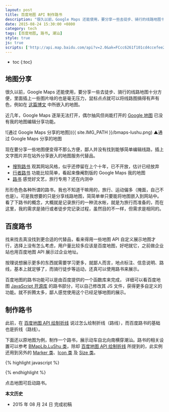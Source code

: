 ```yaml
---
layout: post
title: 百度地图 API 制作路书	
description: "很久以前，Google Maps 还能使用，要分享一些去徒步、骑行的线路地图十分方便，里面插上一些图片啥的也是毫无压力，鼠标点点就可以将线路图搞得有声有色，例如在这篇博文中所嵌入的地图。"
date: 2015-08-24 15:30:00 +0800
category: tech
tags: [百度地图, 路书, 潮汕]
style: true
js: true
scripts: ['http://api.map.baidu.com/api?v=2.0&ak=FCcc6261f101cd4ccefee22113a609de','http://api.map.baidu.com/library/LuShu/1.2/src/LuShu_min.js']
---
```


* toc
{:toc}

## 地图分享

很久以前，Google Maps 还能使用，要分享一些去徒步、骑行的线路地图十分方便，里面插上一些图片啥的也是毫无压力，鼠标点点就可以将线路图搞得有声有色，例如在 [这篇博文](/walking-in-guilin-1.html) 中所嵌入的地图。

近几年，Google Maps 逐渐无法打开，偶尔抽风但尚能打开的 [Google 地图](http://ditu.google.cn) 已没有我的地图编辑分享功能。

![通过 Google Maps 分享的地图]({{ site.IMG_PATH }}/bmaps-lushu.png)
▲通过 Google Maps 分享的地图

现在要分享一些地图便变得不那么方便，鄙人并没有找到能够简单编辑线路，插上文字图片并在站外分享嵌入的地图服务代替品。

* [搜狗路书](http://map.sogou.com/lushu/) 观其网站风格，似乎还停留在上个十年，已不开放，估计已经放弃
* [行者路书](http://www.imxingzhe.com/lushu/) 功能比较简单，看起来像阉割版的 Google Maps 我的地图
* [路书](https://lushu.com/) 感觉好文艺，旅行专用？还在内测中

形形色色各种所谓的路书，我也不知道干嘛用的，旅行、运动偏多（掩面，自己不也是）。可是我想要的只是分享线路地图，简简单单只要能将地图嵌入到网站中。看了下路书的概念，大概就是记录旅行的一种流水帐，就是为旅行而准备的，而在这里，我的需求是骑行或者徒步完记录过程，虽然目的不一样，但需求是相同的。

## 百度路书

找来找去真没找到更合适的代替品，看来得用一些地图 API 自定义展示地图才行，选择上没有怎么考虑，用户量比较多应该是百度地图，好吧就它，之前做企业站也用百度地图 API 展示过企业地址。

按理说想展示更多的东西就需要学习更多，就鄙人而言，地点标注、信息说明、路线，基本上就足够了，而骑行徒步等运动，还真可以使用路书来展示。

百度地图的路书功能可以是由百度提供的一个函数库来完成， 详细可以看百度地图 [JavaScript 开源库](http://developer.baidu.com/map/index.php?title=open/library) 的路书部分，可以自己修改其 JS 文件，获得更多自定义的功能。就不折腾太多，鄙人感觉使用这个已经足够地图的展示。

## 制作路书

此前，在 [百度地图 API 绘制折线](/bmaps-polyline.html) 说过怎么绘制折线（路线），而百度路书的基础也是折线（路线）。

下面还以原地图为例，制作一个路书，展示动车自北向南横穿潮汕。路书的相关设置可以参考 [BMapLib.LuShu 类](http://api.map.baidu.com/library/LuShu/1.2/docs/symbols/BMapLib.LuShu.html)，除却 [百度地图 API 绘制折线](/bmaps-polyline.html) 所提到的，此实例还用到另外的 [Marker 类](http://developer.baidu.com/map/reference/index.php?title=Class:%E8%A6%86%E7%9B%96%E7%89%A9%E7%B1%BB/Marker)、[Icon 类](http://developer.baidu.com/map/reference/index.php?title=Class:%E8%A6%86%E7%9B%96%E7%89%A9%E7%B1%BB/Icon) 及 [Size 类](http://developer.baidu.com/map/reference/index.php?title=Class:%E5%9F%BA%E7%A1%80%E7%B1%BB/Size)。

{% highlight javascript %}
<script type="text/javascript" src="http://api.map.baidu.com/api?v=2.0&ak=您的密钥"></script>
<script type="text/javascript" src="http://api.map.baidu.com/library/LuShu/1.2/src/LuShu_min.js"></script>
<div id="map"></div>
<script type="text/javascript">
var map = new BMap.Map("map");//创建地图实例
var point = new BMap.Point(116.43,23.43);//创建坐标点
var points = [ 
  new BMap.Point(117.270591,23.812975), 
  new BMap.Point(117.227819,23.814327), 
  new BMap.Point(117.171452,23.800036), 
  new BMap.Point(117.132368,23.791609), 
  new BMap.Point(117.076919,23.764658), 
  new BMap.Point(117.024827,23.754510), 
  new BMap.Point(116.981047,23.739533), 
  new BMap.Point(116.939091,23.717617), 
  new BMap.Point(116.900199,23.699399), 
  new BMap.Point(116.885031,23.689196), 
  new BMap.Point(116.874584,23.679668), 
  new BMap.Point(116.811841,23.626940), 
  new BMap.Point(116.759632,23.604713), 
  new BMap.Point(116.725061,23.587160), 
  new BMap.Point(116.651402,23.566650), 
  new BMap.Point(116.595323,23.545934), 
  new BMap.Point(116.565463,23.533553), 
  new BMap.Point(116.552337,23.519046), 
  new BMap.Point(116.544596,23.508704), 
  new BMap.Point(116.537630,23.464337), 
  new BMap.Point(116.528264,23.443634), 
  new BMap.Point(116.518571,23.425543), 
  new BMap.Point(116.502256,23.414608), 
  new BMap.Point(116.429954,23.388459), 
  new BMap.Point(116.388039,23.368854), 
  new BMap.Point(116.352537,23.347284), 
  new BMap.Point(116.281605,23.327247), 
  new BMap.Point(116.227800,23.293717), 
  new BMap.Point(116.214108,23.280499), 
  new BMap.Point(116.180527,23.247139), 
  new BMap.Point(116.107918,23.134458), 
  new BMap.Point(116.040802,23.102683), 
  new BMap.Point(116.005375,23.071510), 
  new BMap.Point(115.979189,23.052335), 
  new BMap.Point(115.874687,23.017842), 
  new BMap.Point(115.732058,22.949055), 
  new BMap.Point(115.650940,22.903134), 
  new BMap.Point(115.559445,22.859811), 
];//设置坐标数组
var markers = [
  points[7],//饶平站
  points[15],//潮汕站
  points[23],//潮阳站
  points[28],//普宁站
  points[32]//葵潭站
];
var icon1 = new BMap.Icon('{{ site.IMG_PATH }}/marker.png', new BMap.Size(19,25),{anchor: new BMap.Size(9, 25)});//地点
var icon2 = new BMap.Icon('{{ site.IMG_PATH }}/power-car.png', new BMap.Size(30, 30), {anchor: new BMap.Size(15, 15)});//动车
var polyline = new BMap.Polyline(points);//创建折线
var lushu = new BMapLib.LuShu(map, points, {
  landmarkPois:[
    {lng:markers[0].lng,lat:markers[0].lat,html:'饶平站到了',pauseTime:1},
    {lng:markers[1].lng,lat:markers[1].lat,html:'<img src="{{ site.IMG_PATH }}/chaoshan.jpg?imageView2/2/w/150" />潮汕站到了',pauseTime:2},
    {lng:markers[2].lng,lat:markers[2].lat,html:'潮阳站到了',pauseTime:1},
    {lng:markers[3].lng,lat:markers[3].lat,html:'普宁站到了',pauseTime:1},
    {lng:markers[4].lng,lat:markers[4].lat,html:'葵潭站到了',pauseTime:1}
  ],//显示的特殊点，似乎是必选参数，可以留空，据说要和距原线路10米内才会暂停，这里就用原线的点
  defaultContent: '动车继续前行',//覆盖物内容，这个填上面的特殊点文字才会显示
  speed: 20000,//路书速度
  icon: icon2,//覆盖物图标，默认是百度的红色地点标注
  autoView: false,//自动调整路线视野
  enableRotation: false,//覆盖物随路线走向
});
map.addOverlay(polyline);//覆盖折线到地图上
for (i=0;i<5;i++){
  map.addOverlay(new BMap.Marker(markers[i],{icon:icon1}));//覆盖动车站标注到地图上
}
map.centerAndZoom(point, 10);//设置中心坐标及默认缩放级别
map.addEventListener("click",startlushu);//给地图注册点击事件
function startlushu(){
  lushu.start();//启动路书函数
}
</script>
{% endhighlight %}

<div id="map" class="map"></div>

点击地图可启动路书。

**本文历史**

* 2015 年 08 月 24 日 完成初稿

<!--<style>
  .map{max-width:640px;width:100%;height:384px}
  </style>-->
<!--<script>
$('.map').height($('.map').width()*2/3);
if ($('.map').width() < 500){
  var zoom = 9;
} else {
  var zoom = 10;
}
var map = new BMap.Map("map");
var point = new BMap.Point(116.43,23.43);
var points = [ 
new BMap.Point(117.270591,23.812975), 
new BMap.Point(117.227819,23.814327), 
new BMap.Point(117.171452,23.800036), 
new BMap.Point(117.132368,23.791609), 
new BMap.Point(117.076919,23.764658), 
new BMap.Point(117.024827,23.754510), 
new BMap.Point(116.981047,23.739533), 
new BMap.Point(116.939091,23.717617), 
new BMap.Point(116.900199,23.699399), 
new BMap.Point(116.885031,23.689196), 
new BMap.Point(116.874584,23.679668), 
new BMap.Point(116.811841,23.626940), 
new BMap.Point(116.759632,23.604713), 
new BMap.Point(116.725061,23.587160), 
new BMap.Point(116.651402,23.566650), 
new BMap.Point(116.595323,23.545934), 
new BMap.Point(116.565463,23.533553), 
new BMap.Point(116.552337,23.519046), 
new BMap.Point(116.544596,23.508704), 
new BMap.Point(116.537630,23.464337), 
new BMap.Point(116.528264,23.443634), 
new BMap.Point(116.518571,23.425543), 
new BMap.Point(116.502256,23.414608), 
new BMap.Point(116.429954,23.388459), 
new BMap.Point(116.388039,23.368854), 
new BMap.Point(116.352537,23.347284), 
new BMap.Point(116.281605,23.327247), 
new BMap.Point(116.227800,23.293717), 
new BMap.Point(116.214108,23.280499), 
new BMap.Point(116.180527,23.247139), 
new BMap.Point(116.107918,23.134458), 
new BMap.Point(116.040802,23.102683), 
new BMap.Point(116.005375,23.071510), 
new BMap.Point(115.979189,23.052335), 
new BMap.Point(115.874687,23.017842), 
new BMap.Point(115.732058,22.949055), 
new BMap.Point(115.650940,22.903134), 
new BMap.Point(115.559445,22.859811), 
];
var markers = [
  points[7],//饶平站
  points[15],//潮汕站
  points[23],//潮阳站
  points[28],//普宁站
  points[32]//葵潭站
];
var icon1 = new BMap.Icon('{{ site.IMG_PATH }}/marker.png', new BMap.Size(19,25),{anchor: new BMap.Size(9, 25)});
var icon2 = new BMap.Icon('{{ site.IMG_PATH }}/power-car.png', new BMap.Size(30, 30), {anchor: new BMap.Size(15, 15)});
var polyline = new BMap.Polyline(points);
var lushu = new BMapLib.LuShu(map, points, {
  landmarkPois:[
    {lng:markers[0].lng,lat:markers[0].lat,html:'饶平站到了',pauseTime:1},
    {lng:markers[1].lng,lat:markers[1].lat,html:'<img src="{{ site.IMG_PATH }}/chaoshan.jpg?imageView2/2/w/150" />潮汕站到了',pauseTime:2},
    {lng:markers[2].lng,lat:markers[2].lat,html:'潮阳站到了',pauseTime:1},
    {lng:markers[3].lng,lat:markers[3].lat,html:'普宁站到了',pauseTime:1},
    {lng:markers[4].lng,lat:markers[4].lat,html:'葵潭站到了',pauseTime:1}
  ],
  defaultContent: '动车继续前行',
  speed: 20000,
  icon: icon2,
  autoView: false,
  enableRotation: false
});
map.addOverlay(polyline);
for (i=0;i<5;i++){
  map.addOverlay(new BMap.Marker(markers[i],{icon:icon1}));
}
map.centerAndZoom(point, zoom);
map.addEventListener("click",startlushu);
function startlushu(){
  lushu.start();
}
</script>-->
